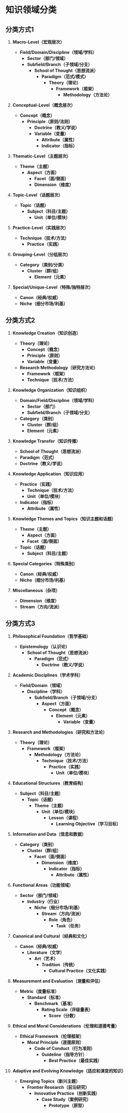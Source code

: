 # 知识领域分类

## 分类方式1

1. **Macro-Level（宏观层次）**
    - **Field/Domain/Discipline（领域/学科）**
        - **Sector（部门/领域）**
        - **Subfield/Branch（子领域/分支）**
            - **School of Thought（思想流派）**
                - **Paradigm（范式/模式）**
                    - **Theory（理论）**
                        - **Framework（框架）**
                            - **Methodology（方法论）**

2. **Conceptual-Level（概念层次）**
    - **Concept（概念）**
        - **Principle（原则/法则）**
            - **Doctrine（教义/学说）**
            - **Variable（变量）**
                - **Attribute（属性）**
                - **Indicator（指标）**

3. **Thematic-Level（主题层次）**
    - **Theme（主题）**
        - **Aspect（方面）**
            - **Facet（面/侧面）**
            - **Dimension（维度）**

4. **Topic-Level（话题层次）**
    - **Topic（话题）**
        - **Subject（科目/主题）**
            - **Unit（单位/模块）**

5. **Practice-Level（实践层次）**
    - **Technique（技术/方法）**
        - **Practice（实践）**

6. **Grouping-Level（分组层次）**
    - **Category（类别/分类）**
        - **Cluster（群/组）**
            - **Element（元素）**

7. **Special/Unique-Level（特殊/独特层次）**
    - **Canon（经典/权威）**
    - **Niche（细分市场/利基）**

## 分类方式2

1. **Knowledge Creation（知识创造）**
    - **Theory（理论）**
        - **Concept（概念）**
        - **Principle（原则）**
        - **Variable（变量）**
    - **Research Methodology（研究方法论）**
        - **Framework（框架）**
        - **Technique（技术/方法）**

2. **Knowledge Organization（知识组织）**
    - **Domain/Field/Discipline（领域/学科）**
        - **Sector（部门）**
        - **Subfield/Branch（子领域/分支）**
    - **Category（类别）**
        - **Cluster（群/组）**
        - **Element（元素）**

3. **Knowledge Transfer（知识传播）**
    - **School of Thought（思想流派）**
    - **Paradigm（范式）**
    - **Doctrine（教义/学说）**

4. **Knowledge Application（知识应用）**
    - **Practice（实践）**
        - **Technique（技术/方法）**
        - **Unit（单位/模块）**
    - **Indicator（指标）**
        - **Attribute（属性）**

5. **Knowledge Themes and Topics（知识主题和话题）**
    - **Theme（主题）**
        - **Aspect（方面）**
        - **Facet（面/侧面）**
    - **Topic（话题）**
        - **Subject（科目/主题）**

6. **Special Categories（特殊类别）**
    - **Canon（经典/权威）**
    - **Niche（细分市场/利基）**

7. **Miscellaneous（杂项）**
    - **Dimension（维度）**
    - **Stream（方向/流派）**


## 分类方式3

1. **Philosophical Foundation（哲学基础）**
    - **Epistemology（认识论）**
        - **School of Thought（思想流派）**
            - **Paradigm（范式）**
                - **Doctrine（教义/学说）**

2. **Academic Disciplines（学术学科）**
    - **Field/Domain（领域）**
        - **Discipline（学科）**
            - **Subfield/Branch（子领域/分支）**
                - **Aspect（方面）**
                    - **Concept（概念）**
                        - **Element（元素）**
                            - **Variable（变量）**

3. **Research and Methodologies（研究和方法论）**
    - **Theory（理论）**
        - **Framework（框架）**
            - **Methodology（方法论）**
                - **Technique（技术/方法）**
                    - **Practice（实践）**
                        - **Unit（单位/模块）**

4. **Educational Structures（教育结构）**
    - **Subject（科目/主题）**
        - **Topic（话题）**
            - **Theme（主题）**
                - **Unit（单位/模块）**
                    - **Lesson（课程）**
                        - **Learning Objective（学习目标）**

5. **Information and Data（信息和数据）**
    - **Category（类别）**
        - **Cluster（群/组）**
            - **Facet（面/侧面）**
                - **Dimension（维度）**
                    - **Indicator（指标）**
                        - **Attribute（属性）**

6. **Functional Areas（功能领域）**
    - **Sector（部门/领域）**
        - **Industry（行业）**
            - **Niche（细分市场/利基）**
                - **Stream（方向/流派）**
                    - **Role（角色）**
                        - **Task（任务）**

7. **Canonical and Cultural（经典和文化）**
    - **Canon（经典/权威）**
        - **Literature（文学）**
            - **Art（艺术）**
                - **Tradition（传统）**
                    - **Cultural Practice（文化实践）**

8. **Measurement and Evaluation（测量和评估）**
    - **Metric（度量标准）**
        - **Standard（标准）**
            - **Benchmark（基准）**
                - **Rating Scale（评级量表）**
                    - **Score（分数）**

9. **Ethical and Moral Considerations（伦理和道德考量）**
    - **Ethical Framework（伦理框架）**
        - **Moral Principle（道德原则）**
            - **Code of Conduct（行为准则）**
                - **Guideline（指导方针）**
                    - **Best Practice（最佳实践）**

10. **Adaptive and Evolving Knowledge（适应和演变的知识）**
    - **Emerging Topics（新兴主题）**
        - **Frontier Research（前沿研究）**
            - **Innovative Practice（创新实践）**
                - **Case Study（案例研究）**
                    - **Prototype（原型）**

